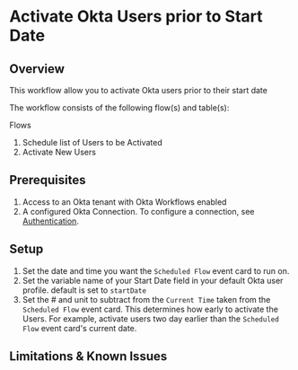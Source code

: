 # Activate Okta Users prior to Start Date

## Overview
This workflow allow you to activate Okta users prior to their start date

The workflow consists of the following flow(s) and table(s):

Flows
1. Schedule list of Users to be Activated
2. Activate New Users

## Prerequisites
1. Access to an Okta tenant with Okta Workflows enabled
2. A configured Okta Connection. To configure a connection, see [Authentication](https://help.okta.com/wf/en-us/Content/Topics/Workflows/connector-reference/okta/overviews/authorization.htm).

## Setup
1. Set the date and time you want the `Scheduled Flow` event card to run on.
2. Set the variable name of your Start Date field in your default Okta user profile. default is set to `startDate`
2. Set the # and unit to subtract from the `Current Time` taken from the `Scheduled Flow` event card. This determines how early to activate the Users. For example, activate users two day earlier than the `Scheduled Flow` event card's current date.

## Limitations & Known Issues


